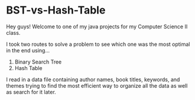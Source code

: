 # BST-vs-Hash-Table

Hey guys! Welcome to one of my java projects for my Computer Science II class.

I took two routes to solve a problem to see which one was the most optimal in the end using...
  1) Binary Search Tree
  2) Hash Table

I read in a data file containing author names, book titles, keywords, and themes trying to find the most efficient way to organize all the data as well as search for it later. 
